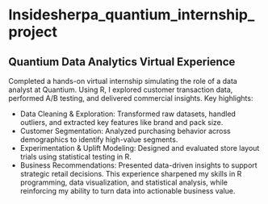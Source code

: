 # Insidesherpa_quantium_internship_project
## Quantium Data Analytics Virtual Experience
Completed a hands-on virtual internship simulating the role of a data analyst at Quantium. Using R, I explored customer transaction data, performed A/B testing, and delivered commercial insights. Key highlights:
- Data Cleaning & Exploration: Transformed raw datasets, handled outliers, and extracted key features like brand and pack size.
- Customer Segmentation: Analyzed purchasing behavior across demographics to identify high-value segments.
- Experimentation & Uplift Modeling: Designed and evaluated store layout trials using statistical testing in R.
- Business Recommendations: Presented data-driven insights to support strategic retail decisions.
This experience sharpened my skills in R programming, data visualization, and statistical analysis, while reinforcing my ability to turn data into actionable business value.
